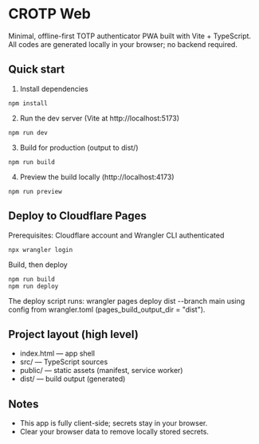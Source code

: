 # CROTP Web

Minimal, offline-first TOTP authenticator PWA built with Vite + TypeScript. All codes are generated locally in your browser; no backend required.

## Quick start

1) Install dependencies

```
npm install
```

2) Run the dev server (Vite at http://localhost:5173)

```
npm run dev
```

3) Build for production (output to dist/)

```
npm run build
```

4) Preview the build locally (http://localhost:4173)

```
npm run preview
```

## Deploy to Cloudflare Pages

Prerequisites: Cloudflare account and Wrangler CLI authenticated

```
npx wrangler login
```

Build, then deploy

```
npm run build
npm run deploy
```

The deploy script runs: wrangler pages deploy dist --branch main using config from wrangler.toml (pages_build_output_dir = "dist").

## Project layout (high level)

- index.html — app shell
- src/ — TypeScript sources
- public/ — static assets (manifest, service worker)
- dist/ — build output (generated)

## Notes

- This app is fully client-side; secrets stay in your browser.
- Clear your browser data to remove locally stored secrets.